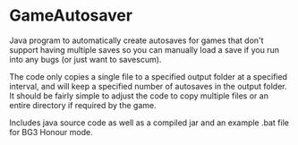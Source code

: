 # GameAutosaver
Java program to automatically create autosaves for games that don't support having multiple saves so you can manually load a save if you run into any bugs (or just want to savescum).

The code only copies a single file to a specified output folder at a specified interval, and will keep a specified number of autosaves in the output folder. It should be fairly simple to adjust the code to copy multiple files or an entire directory if required by the game.

Includes java source code as well as a compiled jar and an example .bat file for BG3 Honour mode.

